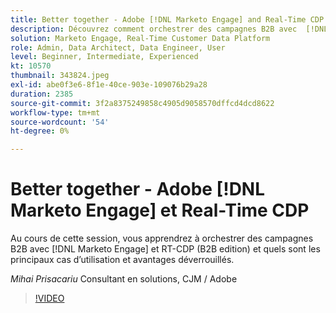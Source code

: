 ```yaml
---
title: Better together - Adobe [!DNL Marketo Engage] and Real-Time CDP
description: Découvrez comment orchestrer des campagnes B2B avec  [!DNL Marketo Engage]  et RT-CDP (B2B edition)
solution: Marketo Engage, Real-Time Customer Data Platform
role: Admin, Data Architect, Data Engineer, User
level: Beginner, Intermediate, Experienced
kt: 10570
thumbnail: 343824.jpeg
exl-id: abe0f3e6-8f1e-40ce-903e-109076b29a28
duration: 2385
source-git-commit: 3f2a8375249858c4905d9058570dffcd4dcd8622
workflow-type: tm+mt
source-wordcount: '54'
ht-degree: 0%

---
```


# Better together - Adobe [!DNL Marketo Engage] et Real-Time CDP

Au cours de cette session, vous apprendrez à orchestrer des campagnes B2B avec [!DNL Marketo Engage] et RT-CDP (B2B edition) et quels sont les principaux cas d’utilisation et avantages déverrouillés.

*Mihai Prisacariu* Consultant en solutions, CJM / Adobe

>[!VIDEO](https://video.tv.adobe.com/v/343824/?quality=12&learn=on)
